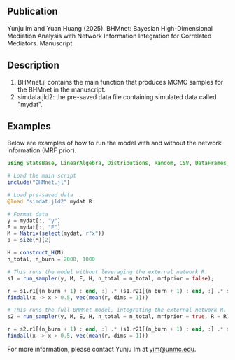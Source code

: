 ## Publication
Yunju Im and Yuan Huang (2025). BHMnet: Bayesian High-Dimensional Mediation Analysis with Network Information Integration for Correlated Mediators. Manuscript.

## Description
1) BHMnet.jl contains the main function that produces MCMC samples for the BHMnet in the manuscript. 
2) simdata.jld2: the pre-saved data file containing simulated data called "mydat". 

## Examples
Below are examples of how to run the model with and without the network information (MRF prior).

```julia
using StatsBase, LinearAlgebra, Distributions, Random, CSV, DataFrames, JLD2, RCall

# Load the main script
include("BHMnet.jl") 

# Load pre-saved data
@load "simdat.jld2" mydat R

# Format data
y = mydat[:, "y"]
E = mydat[:, "E"]
M = Matrix(select(mydat, r"x"))
p = size(M)[2]

H = construct_H(M)
n_total, n_burn = 2000, 1000

# This runs the model without leveraging the external network R.
s1 = run_sampler(y, M, E, H, n_total = n_total, mrfprior = false);

r = s1.r1[(n_burn + 1) : end, :] .* (s1.r21[(n_burn + 1) : end, :] .* s1.r22[(n_burn + 1) : end, :])
findall(x -> x > 0.5, vec(mean(r, dims = 1)))

# This runs the full BHMnet model, integrating the external network R.
s2 = run_sampler(y, M, E, H, n_total = n_total, mrfprior = true, R = R)

r = s2.r1[(n_burn + 1) : end, :] .* (s1.r21[(n_burn + 1) : end, :] .* s1.r22[(n_burn + 1) : end, :])
findall(x -> x > 0.5, vec(mean(r, dims = 1)))
```

For more information, please contact Yunju Im at yim@unmc.edu. 
